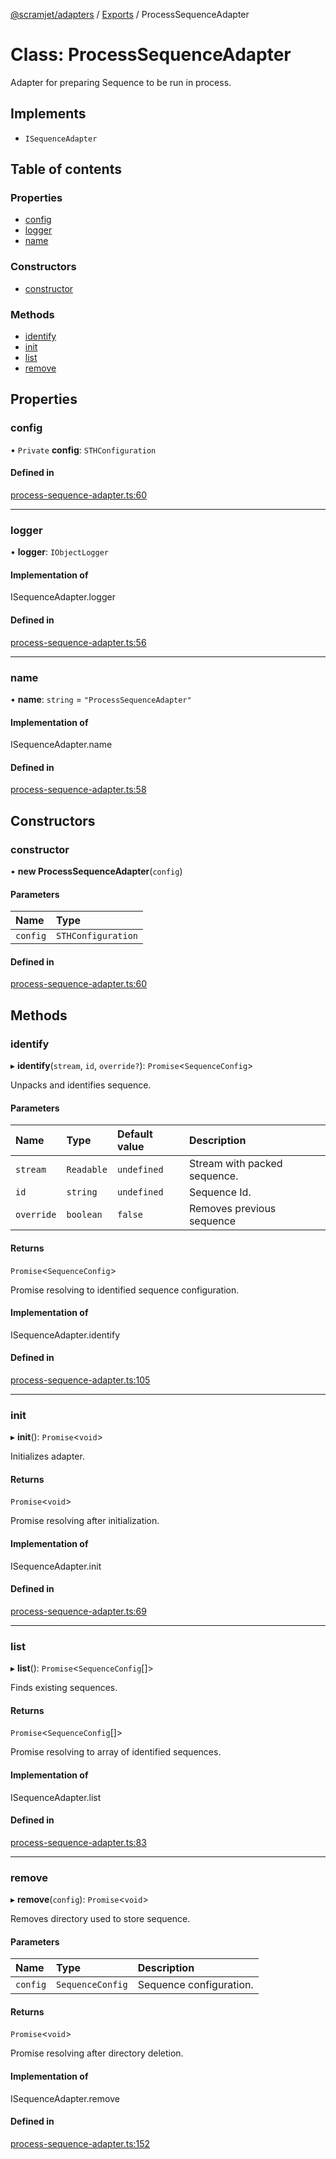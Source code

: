 [@scramjet/adapters](../README.md) / [Exports](../modules.md) / ProcessSequenceAdapter

# Class: ProcessSequenceAdapter

Adapter for preparing Sequence to be run in process.

## Implements

- `ISequenceAdapter`

## Table of contents

### Properties

- [config](ProcessSequenceAdapter.md#config)
- [logger](ProcessSequenceAdapter.md#logger)
- [name](ProcessSequenceAdapter.md#name)

### Constructors

- [constructor](ProcessSequenceAdapter.md#constructor)

### Methods

- [identify](ProcessSequenceAdapter.md#identify)
- [init](ProcessSequenceAdapter.md#init)
- [list](ProcessSequenceAdapter.md#list)
- [remove](ProcessSequenceAdapter.md#remove)

## Properties

### config

• `Private` **config**: `STHConfiguration`

#### Defined in

[process-sequence-adapter.ts:60](https://github.com/scramjetorg/transform-hub/blob/HEAD/packages/adapters/src/process-sequence-adapter.ts#L60)

___

### logger

• **logger**: `IObjectLogger`

#### Implementation of

ISequenceAdapter.logger

#### Defined in

[process-sequence-adapter.ts:56](https://github.com/scramjetorg/transform-hub/blob/HEAD/packages/adapters/src/process-sequence-adapter.ts#L56)

___

### name

• **name**: `string` = `"ProcessSequenceAdapter"`

#### Implementation of

ISequenceAdapter.name

#### Defined in

[process-sequence-adapter.ts:58](https://github.com/scramjetorg/transform-hub/blob/HEAD/packages/adapters/src/process-sequence-adapter.ts#L58)

## Constructors

### constructor

• **new ProcessSequenceAdapter**(`config`)

#### Parameters

| Name | Type |
| :------ | :------ |
| `config` | `STHConfiguration` |

#### Defined in

[process-sequence-adapter.ts:60](https://github.com/scramjetorg/transform-hub/blob/HEAD/packages/adapters/src/process-sequence-adapter.ts#L60)

## Methods

### identify

▸ **identify**(`stream`, `id`, `override?`): `Promise`<`SequenceConfig`\>

Unpacks and identifies sequence.

#### Parameters

| Name | Type | Default value | Description |
| :------ | :------ | :------ | :------ |
| `stream` | `Readable` | `undefined` | Stream with packed sequence. |
| `id` | `string` | `undefined` | Sequence Id. |
| `override` | `boolean` | `false` | Removes previous sequence |

#### Returns

`Promise`<`SequenceConfig`\>

Promise resolving to identified sequence configuration.

#### Implementation of

ISequenceAdapter.identify

#### Defined in

[process-sequence-adapter.ts:105](https://github.com/scramjetorg/transform-hub/blob/HEAD/packages/adapters/src/process-sequence-adapter.ts#L105)

___

### init

▸ **init**(): `Promise`<`void`\>

Initializes adapter.

#### Returns

`Promise`<`void`\>

Promise resolving after initialization.

#### Implementation of

ISequenceAdapter.init

#### Defined in

[process-sequence-adapter.ts:69](https://github.com/scramjetorg/transform-hub/blob/HEAD/packages/adapters/src/process-sequence-adapter.ts#L69)

___

### list

▸ **list**(): `Promise`<`SequenceConfig`[]\>

Finds existing sequences.

#### Returns

`Promise`<`SequenceConfig`[]\>

Promise resolving to array of identified sequences.

#### Implementation of

ISequenceAdapter.list

#### Defined in

[process-sequence-adapter.ts:83](https://github.com/scramjetorg/transform-hub/blob/HEAD/packages/adapters/src/process-sequence-adapter.ts#L83)

___

### remove

▸ **remove**(`config`): `Promise`<`void`\>

Removes directory used to store sequence.

#### Parameters

| Name | Type | Description |
| :------ | :------ | :------ |
| `config` | `SequenceConfig` | Sequence configuration. |

#### Returns

`Promise`<`void`\>

Promise resolving after directory deletion.

#### Implementation of

ISequenceAdapter.remove

#### Defined in

[process-sequence-adapter.ts:152](https://github.com/scramjetorg/transform-hub/blob/HEAD/packages/adapters/src/process-sequence-adapter.ts#L152)

